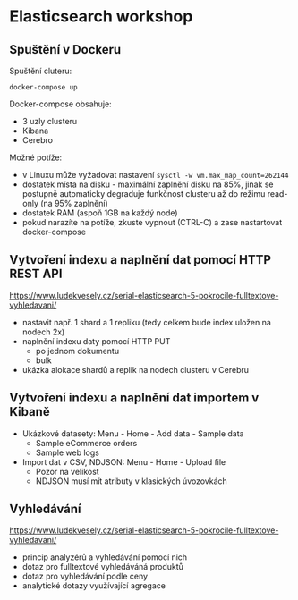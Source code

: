 # Elasticsearch workshop

## Spuštění v Dockeru

Spuštění cluteru:

`docker-compose up`

Docker-compose obsahuje:
* 3 uzly clusteru
* Kibana
* Cerebro

Možné potíže:
* v Linuxu může vyžadovat nastavení `sysctl -w vm.max_map_count=262144`
* dostatek místa na disku - maximální zaplnění disku na 85%, jinak se postupně automaticky degraduje funkčnost clusteru až do režimu read-only (na 95% zaplnění)
* dostatek RAM (aspoň 1GB na každý node)
* pokud narazíte na potíže, zkuste vypnout (CTRL-C) a zase nastartovat docker-compose

## Vytvoření indexu a naplnění dat pomocí HTTP REST API

https://www.ludekvesely.cz/serial-elasticsearch-5-pokrocile-fulltextove-vyhledavani/

* nastavit např. 1 shard a 1 repliku (tedy celkem bude index uložen na nodech 2x)
* naplnění indexu daty pomocí HTTP PUT
  * po jednom dokumentu
  * bulk
* ukázka alokace shardů a replik na nodech clusteru v Cerebru  

## Vytvoření indexu a naplnění dat importem v Kibaně

* Ukázkové datasety: Menu - Home - Add data - Sample data
  * Sample eCommerce orders
  * Sample web logs
* Import dat v CSV, NDJSON: Menu - Home - Upload file
  * Pozor na velikost
  * NDJSON musí mít atributy v klasických úvozovkách

## Vyhledávání

https://www.ludekvesely.cz/serial-elasticsearch-5-pokrocile-fulltextove-vyhledavani/

* princip analyzérů a vyhledávání pomocí nich
* dotaz pro fulltextové vyhledáváná produktů
* dotaz pro vyhledávání podle ceny
* analytické dotazy využívající agregace

